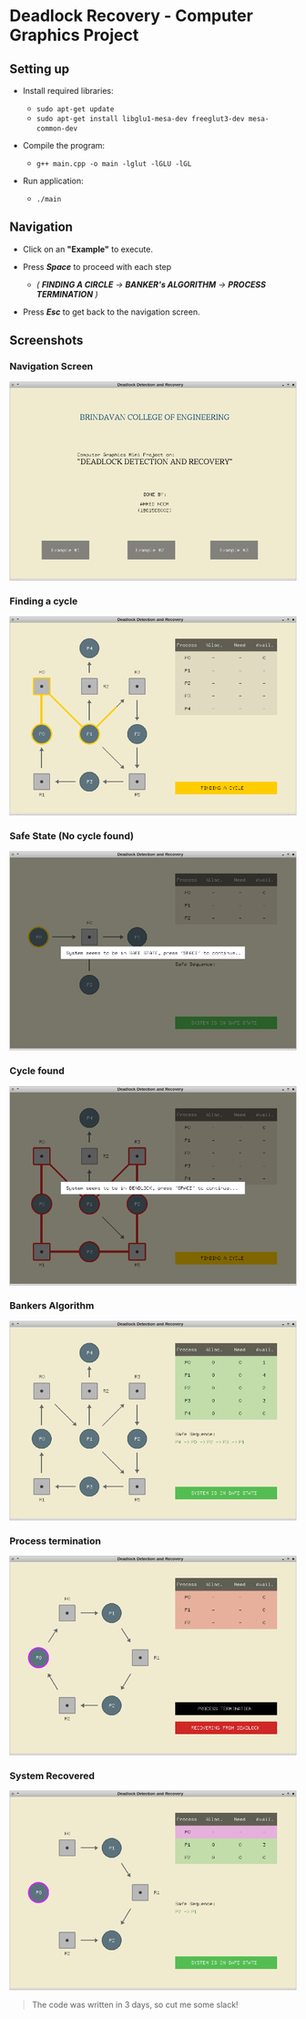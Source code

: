 # Deadlock Recovery - Computer Graphics Project

## Setting up

  - Install required libraries:
	- `sudo apt-get update`
	- `sudo apt-get install libglu1-mesa-dev freeglut3-dev mesa-common-dev`
	
  - Compile the program:
  	- `g++ main.cpp -o main -lglut -lGLU -lGL`
    
  - Run application:
  	- `./main`
    
## Navigation

  - Click on an **"Example"** to execute.
  
  - Press ***Space*** to proceed with each step 
  	- *( **FINDING A CIRCLE** -> **BANKER's ALGORITHM** -> **PROCESS TERMINATION** )*
	
  - Press ***Esc*** to get back to the navigation screen.

## Screenshots

### Navigation Screen
![Navigation Screen](screenshots/main_1.png)

### Finding a cycle
![Finding a cycle](screenshots/main_5.png)

### Safe State (No cycle found)
![Safe State (No cycle found)](screenshots/main_3.png)

### Cycle found
![Cycle found](screenshots/main_6.png)

### Bankers Algorithm
![Bankers Algorithm](screenshots/main_22.png)

### Process termination
![Process termination](screenshots/main_8.png)

### System Recovered
![System Recovered](screenshots/main_9.png)


> The code was written in 3 days, so cut me some slack!
